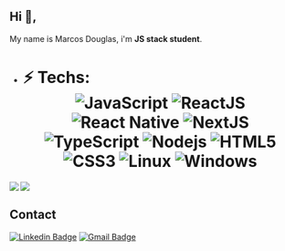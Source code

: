 ## Hi 👋, 
My name is Marcos Douglas, i'm **JS stack student**. 

-  # ⚡ Techs: <div align="center"> ![JavaScript](https://img.shields.io/badge/-JavaScript-%23F7DF1C?style=flat-square&logo=javascript&logoColor=000000&labelColor=%23F7DF1C&color=%23FFCE5A) ![ReactJS](https://img.shields.io/badge/-ReactJS-%23282C34?style=flat-square&logo=react) ![React Native](https://img.shields.io/badge/-React%20Native-%23282C34?style=flat-square&logo=react) ![NextJS](https://img.shields.io/badge/-NextJs-%231572B6?style=flat-square&logo=react) ![TypeScript](https://img.shields.io/badge/-TypeScript-%23282C34?style=flat-square&logo=typescript&logoColor=007bcd) ![Nodejs](https://img.shields.io/badge/-Nodejs-black?style=flat-square&logo=Node.js) ![HTML5](https://img.shields.io/badge/-HTML5-%23E44D27?style=flat-square&logo=html5&logoColor=ffffff) ![CSS3](https://img.shields.io/badge/-CSS3-%231572B6?style=flat-square&logo=css3) ![Linux](https://img.shields.io/badge/-linux-%231572B6?style=flat-square&logo=linux) ![Windows](https://img.shields.io/badge/-windows-%231572B6?style=flat-square&logo=windows)
  </div>

<a href="https://github.com/Atanazio01/github-readme-stats">
  <img align="center" src="https://github-readme-stats.vercel.app/api?username=Atanazio01&show_icons=true&theme=dracula" />
</a>
<a href="https://github.com/Atanazio01/convoychat">
  <img align="left" src="https://github-readme-stats.vercel.app/api/top-langs/?username=Atanazio01&theme=dracula" />
</a>

## Contact
[![Linkedin Badge](https://img.shields.io/badge/-marcosdouglas-blue?style=flat-square&logo=Linkedin&logoColor=white&link=https://www.linkedin.com/in/marcos-douglas-fernandes-atanazio-b74044170/)](https://www.linkedin.com/in/marcos-douglas-fernandes-atanazio-b74044170/)
[![Gmail Badge](https://img.shields.io/badge/-marcosd.atanazio@gmail.com-c14438?style=flat-square&logo=Mail.Ru&logoColor=white&link=mailto:marcosd.atanazio@gmail.com)](mailto:marcosd.atanazio@gmail.com)
